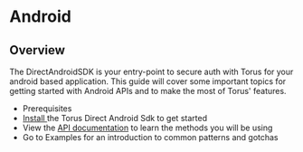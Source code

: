 # Android

## Overview

The DirectAndroidSDK is your entry-point to secure auth with Torus for your android based application. This guide will cover some important topics for getting started with Android APIs and to make the most of Torus' features. 

* Prerequisites
* [Install ](installation.md)the Torus Direct Android Sdk to get started
* View the [API documentation](../web-1/api-reference.md) to learn the methods you will be using
* Go to Examples for an introduction to common patterns and gotchas

